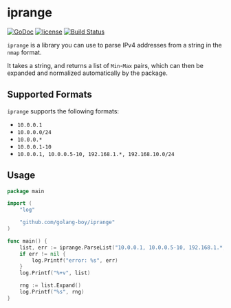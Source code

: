 # iprange

[![GoDoc](https://godoc.org/github.com/malfunkt/iprange?status.svg)](https://godoc.org/github.com/malfunkt/iprange)
[![license](https://img.shields.io/github/license/mashape/apistatus.svg)]()
[![Build Status](https://travis-ci.org/malfunkt/iprange.svg?branch=master)](https://travis-ci.org/malfunkt/iprange)

`iprange` is a library you can use to parse IPv4 addresses from a string in the `nmap` format.

It takes a string, and returns a list of `Min`-`Max` pairs, which can then be expanded and normalized automatically by the package.

## Supported Formats

`iprange` supports the following formats:

* `10.0.0.1`
* `10.0.0.0/24`
* `10.0.0.*`
* `10.0.0.1-10`
* `10.0.0.1, 10.0.0.5-10, 192.168.1.*, 192.168.10.0/24`

## Usage

```go
package main

import (
	"log"

	"github.com/golang-boy/iprange"
)

func main() {
	list, err := iprange.ParseList("10.0.0.1, 10.0.0.5-10, 192.168.1.*, 192.168.10.0/24")
	if err != nil {
		log.Printf("error: %s", err)
	}
	log.Printf("%+v", list)

	rng := list.Expand()
	log.Printf("%s", rng)
}
```
